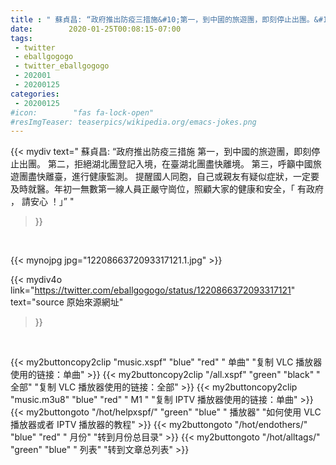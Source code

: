 ```yaml
---
title : " 蘇貞昌: “政府推出防疫三措施&#10;第一，到中國的旅遊團，即刻停止出團。&#10;第二，拒絕湖北團登記入境，在臺湖北團盡快離境。&#10;第三，呼籲中國旅遊團盡快離臺，進行健康監測。&#10;&#10;提醒國人同胞，自己或親友有疑似症狀，一定要及時就醫。年初一無數第一線人員正嚴守崗位，照顧大家的健康和安全，「 有政府 ， 請安心 ！」”  "
date:        2020-01-25T00:08:15-07:00
tags:
 - twitter
 - eballgogogo
 - twitter_eballgogogo
 - 202001
 - 20200125
categories:
 - 20200125
#icon:        "fas fa-lock-open"
#resImgTeaser: teaserpics/wikipedia.org/emacs-jokes.png
---
```


{{< mydiv text=" 蘇貞昌: “政府推出防疫三措施&#10;第一，到中國的旅遊團，即刻停止出團。&#10;第二，拒絕湖北團登記入境，在臺湖北團盡快離境。&#10;第三，呼籲中國旅遊團盡快離臺，進行健康監測。&#10;&#10;提醒國人同胞，自己或親友有疑似症狀，一定要及時就醫。年初一無數第一線人員正嚴守崗位，照顧大家的健康和安全，「 有政府 ， 請安心 ！」”  "
>}}
<br>


 {{< mynojpg jpg="1220866372093317121.1.jpg" >}}<br> 



{{< mydiv4o link="https://twitter.com/eballgogogo/status/1220866372093317121"
text="source 原始來源網址"
>}}


<br>




{{< my2buttoncopy2clip "music.xspf"        "blue"   "red"    " 单曲"  "复制 VLC 播放器使用的链接：单曲" >}} {{< my2buttoncopy2clip "/all.xspf"         "green"  "black"  " 全部"  "复制 VLC 播放器使用的链接：全部" >}} {{< my2buttoncopy2clip "music.m3u8"        "blue"   "red"    " M1 "    "复制 IPTV 播放器使用的链接：单曲" >}} {{< my2buttongoto      "/hot/helpxspf/"    "green"  "blue"   " 播放器" "如何使用 VLC 播放器或者 IPTV 播放器的教程" >}} {{< my2buttongoto      "/hot/endothers/"   "blue"   "red"    " 月份"   "转到月份总目录" >}} {{< my2buttongoto      "/hot/alltags/"     "green"  "blue"   " 列表"   "转到文章总列表" >}} 

